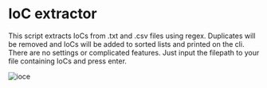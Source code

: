 # IoC extractor

This script extracts IoCs from .txt and .csv files using regex.
Duplicates will be removed and IoCs will be added to sorted lists and printed on the cli.
There are no settings or complicated features. Just input the filepath to your file containing IoCs and press enter.

![ioce](https://user-images.githubusercontent.com/44299200/168877005-6a5b2831-fd71-45f3-a4e8-521ab3f89a1d.png)
